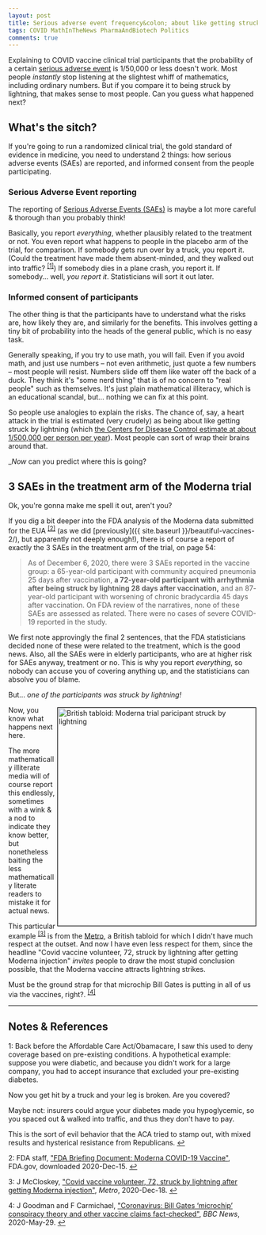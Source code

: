 ```yaml
---
layout: post
title: Serious adverse event frequency&colon; about like getting struck by lightning?
tags: COVID MathInTheNews PharmaAndBiotech Politics
comments: true
---
```


Explaining to COVID vaccine clinical trial participants that the probability of a certain
[serious adverse event](https://en.wikipedia.org/wiki/Serious_adverse_event) 
is 1/50,000 or less doesn't work.  Most people _instantly_ stop listening at the slightest
whiff of mathematics, including ordinary numbers.  But if you compare it to being struck
by lightning, that makes sense to most people.  Can you guess what happened next?  


## What's the sitch?  

If you're going to run a randomized clinical trial, the gold standard of evidence in
medicine, you need to understand 2 things: how serious adverse events (SAEs) are reported,
and informed consent from the people participating.  

### Serious Adverse Event reporting

The reporting of 
[Serious Adverse Events (SAEs)](https://en.wikipedia.org/wiki/Serious_adverse_event)
is maybe a lot more careful &amp; thorough than you probably think!  

Basically, you report _everything_, whether plausibly related to the treatment or not.
You even report what happens to people in the placebo arm of the trial, for comparison.
If somebody gets run over by a truck, you report it.  (Could the treatment have made them
absent-minded, and they walked out into traffic? <sup id="fn1a">[[1]](#fn1)</sup>)
If somebody dies in a plane crash, you report it.  If somebody&hellip; well, _you report
it_.  Statisticians will sort it out later.  

### Informed consent of participants  

The other thing is that the participants have to understand what the risks are, how likely
they are, and similarly for the benefits.  This involves getting a tiny bit of probability
into the heads of the general public, which is no easy task.  

Generally speaking, if you try to use math, you will fail.  Even if you avoid math, and
just use numbers &ndash; not even arithmetic, just quote a few numbers &ndash; most people
will resist.  Numbers slide off them like water off the back of a duck.  They think it's
"some nerd thing" that is of no concern to "real people" such as themselves.  It's just plain
mathematical illiteracy, which is an educational scandal, but&hellip; nothing we can fix
at this point.  

So people use analogies to explain the risks.  The chance of, say, a heart attack in the
trial is estimated (very crudely) as being about like getting struck by lightning (which
[the Centers for Disease Control estimate at about 1/500,000 per person per year](https://www.cdc.gov/disasters/lightning/victimdata.html)).
Most people can sort of wrap their brains around that.  

__Now_ can you predict where this is going?  


## 3 SAEs in the treatment arm of the Moderna trial  

Ok, you're gonna make me spell it out, aren't you?  

If you dig a bit deeper into the FDA analysis of
the Moderna data submitted for the EUA <sup id="fn2a">[[2]](#fn2)</sup>
(as we did [previously]({{ site.baseurl }}/beautiful-vaccines-2/), but apparently not
deeply enough!), there is of course a report of exactly the 3 SAEs in the treatment arm of
the trial, on page 54:

> As of December 6, 2020, there were 3 SAEs reported in the vaccine group: a 65-year-old participant with community acquired pneumonia 25 days after vaccination, __a 72-year-old participant with arrhythmia after being struck by lightning 28 days after vaccination,__ and an 87- year-old participant with worsening of chronic bradycardia 45 days after vaccination. On FDA review of the narratives, none of these SAEs are assessed as related. There were no cases of severe COVID-19 reported in the study.  

We first note approvingly the final 2 sentences, that the FDA statisticians decided none of
these were related to the treatment, which is the good news.  Also, all the SAEs were in
elderly participants, who are at higher risk for SAEs anyway, treatment or no.  This is
why you report _everything_, so nobody can accuse you of covering anything up, and the
statisticians can absolve you of blame.  

But&hellip; _one of the participants was struck by lightning!_  

<img src="{{ site.baseurl }}/images/2020-12-30-moderna-struck-by-lightning-tabloid.jpg" width="400" height="440" alt="British tabloid: Moderna trial paricipant struck by lightning" title="British tabloid: Moderna trial paricipant struck by lightning" style="float: right; margin: 3px 3px 3px 3px; border: 1px solid #000000;"/>
Now, you know what happens next here.  

The more mathematically illiterate media will of course
report this endlessly, sometimes with a wink &amp; a nod to indicate they know better, but
nonetheless baiting the less mathematically literate readers to mistake it for actual
news.  

This particular example <sup id="fn3a">[[3]](#fn3)</sup> is from the 
[Metro](https://en.wikipedia.org/wiki/Metro_(British_newspaper)), 
a British tabloid for which I didn't have much respect at the outset.  And now I have even
less respect for them, since the headline "Covid vaccine volunteer, 72, struck by
lightning after getting Moderna injection" _invites_ people to draw the most stupid
conclusion possible, that the Moderna vaccine attracts lightning strikes.  

Must be the ground strap for that microchip Bill Gates is putting in all of us via the
vaccines, right?. <sup id="fn4a">[[4]](#fn4)</sup>

---

## Notes &amp; References  
<!--
<sup id="fn1a">[[1]](#fn1)</sup>
<a id="fn1">1</a>: [↩](#fn1a)  
-->

<a id="fn1">1</a>: Back before the Affordable Care Act/Obamacare, I saw this used to deny
coverage based on pre-existing conditions.  A hypothetical example: suppose you were
diabetic, and because you didn't work for a large company, you had to accept insurance
that excluded your pre-existing diabetes.  

Now you get hit by a truck and your leg is broken.  Are you covered?  

Maybe not: insurers could argue your diabetes made you hypoglycemic, so you spaced
out &amp; walked into traffic, and thus they don't have to pay.  

This is the sort of evil behavior that the ACA tried to stamp out, with mixed results and
hysterical resistance from Republicans. [↩](#fn1a)  

<a id="fn2">2</a>: FDA staff, ["FDA Briefing Document: Moderna COVID-19 Vaccine"](https://www.fda.gov/media/144434/download), FDA.gov, downloaded 2020-Dec-15. [↩](#fn2a)  

<a id="fn3">3</a>: J McCloskey, ["Covid vaccine volunteer, 72, struck by lightning after getting Moderna injection"](https://metro.co.uk/2020/12/18/covid-vaccine-volunteer-struck-by-lightning-after-moderna-injection-13774498/), _Metro_, 2020-Dec-18.  [↩](#fn3a)  

<a id="fn4">4</a>: J Goodman and F Carmichael, ["Coronavirus: Bill Gates ‘microchip’ conspiracy theory and other vaccine claims fact-checked"](https://www.bbc.com/news/52847648), _BBC News_, 2020-May-29. [↩](#fn4a)  
